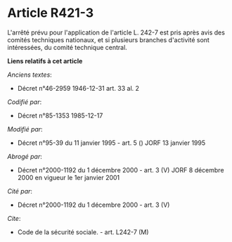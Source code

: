 # Article R421-3

L'arrêté prévu pour l'application de l'article L. 242-7 est pris après avis des comités techniques nationaux, et si plusieurs
branches d'activité sont intéressées, du comité technique central.

**Liens relatifs à cet article**

_Anciens textes_:

  - Décret n°46-2959 1946-12-31 art. 33 al. 2

_Codifié par_:

  - Décret n°85-1353 1985-12-17

_Modifié par_:

  - Décret n°95-39 du 11 janvier 1995 - art. 5 () JORF 13 janvier 1995

_Abrogé par_:

  - Décret n°2000-1192 du 1 décembre 2000 - art. 3 (V) JORF 8 décembre 2000 en vigueur le 1er janvier 2001

_Cité par_:

  - Décret n°2000-1192 du 1 décembre 2000 - art. 3 (V)

_Cite_:

  - Code de la sécurité sociale. - art. L242-7 (M)
